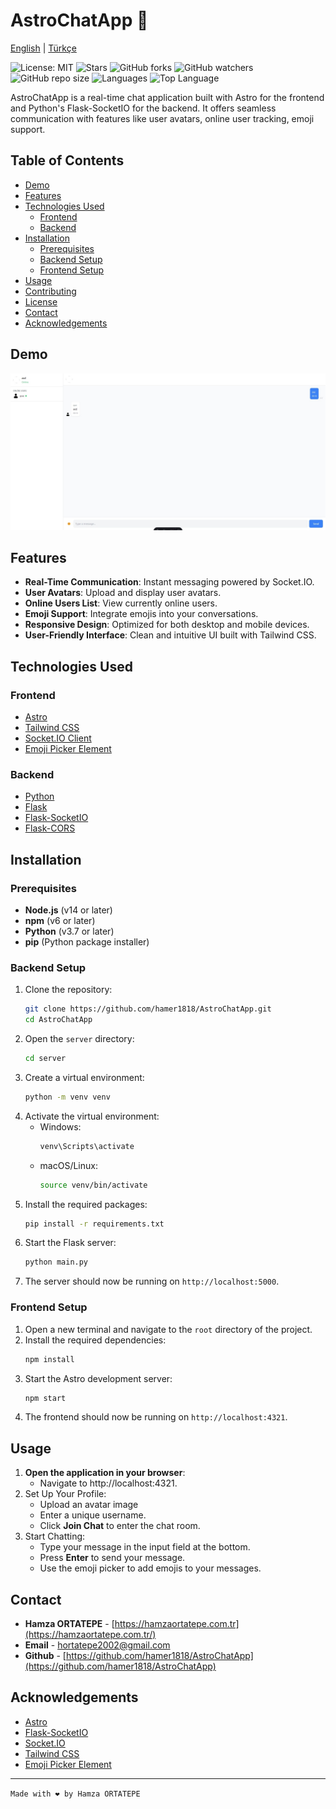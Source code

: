# AstroChatApp 🚀

[English](README.md) | [Türkçe](README.tr.md)

![License: MIT](https://img.shields.io/badge/License-MIT-yellow.svg)
![Stars](https://img.shields.io/github/stars/hamer1818/AstroChatApp?style=social)
![GitHub forks](https://img.shields.io/github/forks/hamer1818/AstroChatApp.svg?style=social&label=Fork)
![GitHub watchers](https://img.shields.io/github/watchers/hamer1818/AstroChatApp.svg?style=social&label=Watch)
![GitHub repo size](https://img.shields.io/github/repo-size/hamer1818/AstroChatApp.svg)
![Languages](https://img.shields.io/github/languages/count/hamer1818/AstroChatApp.svg)
![Top Language](https://img.shields.io/github/languages/top/hamer1818/AstroChatApp.svg)


AstroChatApp is a real-time chat application built with Astro for the frontend and Python's Flask-SocketIO for the backend. It offers seamless communication with features like user avatars, online user tracking, emoji support.


## Table of Contents

- [Demo](#demo)
- [Features](#features)
- [Technologies Used](#technologies-used)
  - [Frontend](#frontend)
  - [Backend](#backend)
- [Installation](#installation)
  - [Prerequisites](#prerequisites)
  - [Backend Setup](#backend-setup)
  - [Frontend Setup](#frontend-setup)
- [Usage](#usage)
- [Contributing](#contributing)
- [License](#license)
- [Contact](#contact)
- [Acknowledgements](#acknowledgements)

## Demo

![AstroChatApp Demo](/public/ss.jpeg)

## Features
- **Real-Time Communication**: Instant messaging powered by Socket.IO.
- **User Avatars**: Upload and display user avatars.
- **Online Users List**: View currently online users.
- **Emoji Support**: Integrate emojis into your conversations.
- **Responsive Design**: Optimized for both desktop and mobile devices.
- **User-Friendly Interface**: Clean and intuitive UI built with Tailwind CSS.


## Technologies Used

### Frontend
- [Astro](https://astro.build/)
- [Tailwind CSS](https://tailwindcss.com/)
- [Socket.IO Client](https://socket.io/)
- [Emoji Picker Element](https://www.npmjs.com/package/emoji-picker-element)


### Backend
- [Python](https://www.python.org/)
- [Flask](https://flask.palletsprojects.com/)
- [Flask-SocketIO](https://flask-socketio.readthedocs.io/)
- [Flask-CORS](https://flask-cors.readthedocs.io/)


## Installation

### Prerequisites
- **Node.js** (v14 or later)
- **npm** (v6 or later)
- **Python** (v3.7 or later)
- **pip** (Python package installer)

### Backend Setup
1. Clone the repository:
    ```bash
    git clone https://github.com/hamer1818/AstroChatApp.git
    cd AstroChatApp
    ```
2. Open the `server` directory:
    ```bash
    cd server
    ```
3. Create a virtual environment:
    ```bash
    python -m venv venv
    ```
4. Activate the virtual environment:
    - Windows:
        ```bash
        venv\Scripts\activate
        ```
    - macOS/Linux:
        ```bash
        source venv/bin/activate
        ```
5. Install the required packages:
    ```bash
    pip install -r requirements.txt
    ```
6. Start the Flask server:
    ```bash
    python main.py
    ```
7. The server should now be running on `http://localhost:5000`.

### Frontend Setup
1. Open a new terminal and navigate to the `root` directory of the project.
2. Install the required dependencies:
    ```bash
    npm install
    ```
3. Start the Astro development server:
    ```bash
    npm start
    ```
4. The frontend should now be running on `http://localhost:4321`.

## Usage
1. **Open the application in your browser**:
    - Navigate to http://localhost:4321.
2. Set Up Your Profile:
    - Upload an avatar image
    - Enter a unique username.
    - Click **Join Chat** to enter the chat room.
3. Start Chatting:
    - Type your message in the input field at the bottom.
    - Press **Enter** to send your message.
    - Use the emoji picker to add emojis to your messages.

## Contact
- **Hamza ORTATEPE** - [https://hamzaortatepe.com.tr](https://hamzaortatepe.com.tr/)
- **Email** - [hortatepe2002@gmail.com](mailto:hortatepe2002@gmail.com)
- **Github** - [https://github.com/hamer1818/AstroChatApp](https://github.com/hamer1818/AstroChatApp)

## Acknowledgements
- [Astro](https://astro.build/)
- [Flask-SocketIO](https://flask-socketio.readthedocs.io/)
- [Socket.IO](https://socket.io/)
- [Tailwind CSS](https://tailwindcss.com/)
- [Emoji Picker Element](https://www.npmjs.com/package/emoji-picker-element)

---

``Made with ❤️ by Hamza ORTATEPE``
